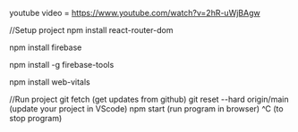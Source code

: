 youtube video = https://www.youtube.com/watch?v=2hR-uWjBAgw

//Setup project
npm install react-router-dom

npm install firebase

npm install -g firebase-tools

npm install web-vitals  

//Run project
git fetch
    (get updates from github)
git reset --hard origin/main
    (update your project in VScode)
npm start
    (run program in browser)
^C 
    (to stop program)
